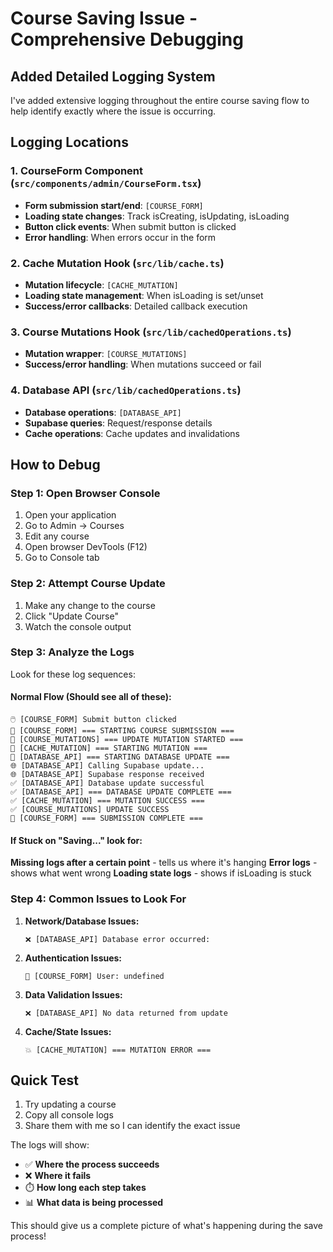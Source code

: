 # Course Saving Issue - Comprehensive Debugging

## Added Detailed Logging System

I've added extensive logging throughout the entire course saving flow to help identify exactly where the issue is occurring.

## Logging Locations

### 1. CourseForm Component (`src/components/admin/CourseForm.tsx`)
- **Form submission start/end**: `[COURSE_FORM]`
- **Loading state changes**: Track isCreating, isUpdating, isLoading
- **Button click events**: When submit button is clicked
- **Error handling**: When errors occur in the form

### 2. Cache Mutation Hook (`src/lib/cache.ts`)
- **Mutation lifecycle**: `[CACHE_MUTATION]`
- **Loading state management**: When isLoading is set/unset
- **Success/error callbacks**: Detailed callback execution

### 3. Course Mutations Hook (`src/lib/cachedOperations.ts`)
- **Mutation wrapper**: `[COURSE_MUTATIONS]`
- **Success/error handling**: When mutations succeed or fail

### 4. Database API (`src/lib/cachedOperations.ts`)
- **Database operations**: `[DATABASE_API]`
- **Supabase queries**: Request/response details
- **Cache operations**: Cache updates and invalidations

## How to Debug

### Step 1: Open Browser Console
1. Open your application
2. Go to Admin → Courses
3. Edit any course
4. Open browser DevTools (F12)
5. Go to Console tab

### Step 2: Attempt Course Update
1. Make any change to the course
2. Click "Update Course"
3. Watch the console output

### Step 3: Analyze the Logs

Look for these log sequences:

#### **Normal Flow (Should see all of these):**
```
🖱️ [COURSE_FORM] Submit button clicked
🔄 [COURSE_FORM] === STARTING COURSE SUBMISSION ===
🔄 [COURSE_MUTATIONS] === UPDATE MUTATION STARTED ===
🔄 [CACHE_MUTATION] === STARTING MUTATION ===
🔄 [DATABASE_API] === STARTING DATABASE UPDATE ===
🌐 [DATABASE_API] Calling Supabase update...
🌐 [DATABASE_API] Supabase response received
✅ [DATABASE_API] Database update successful
✅ [DATABASE_API] === DATABASE UPDATE COMPLETE ===
✅ [CACHE_MUTATION] === MUTATION SUCCESS ===
✅ [COURSE_MUTATIONS] UPDATE SUCCESS
🎉 [COURSE_FORM] === SUBMISSION COMPLETE ===
```

#### **If Stuck on "Saving..." look for:**

**Missing logs after a certain point** - tells us where it's hanging
**Error logs** - shows what went wrong
**Loading state logs** - shows if isLoading is stuck

### Step 4: Common Issues to Look For

1. **Network/Database Issues:**
   ```
   ❌ [DATABASE_API] Database error occurred:
   ```

2. **Authentication Issues:**
   ```
   👤 [COURSE_FORM] User: undefined
   ```

3. **Data Validation Issues:**
   ```
   ❌ [DATABASE_API] No data returned from update
   ```

4. **Cache/State Issues:**
   ```
   💥 [CACHE_MUTATION] === MUTATION ERROR ===
   ```

## Quick Test

1. Try updating a course
2. Copy all console logs
3. Share them with me so I can identify the exact issue

The logs will show:
- ✅ **Where the process succeeds**
- ❌ **Where it fails**  
- ⏱️ **How long each step takes**
- 📊 **What data is being processed**

This should give us a complete picture of what's happening during the save process!
